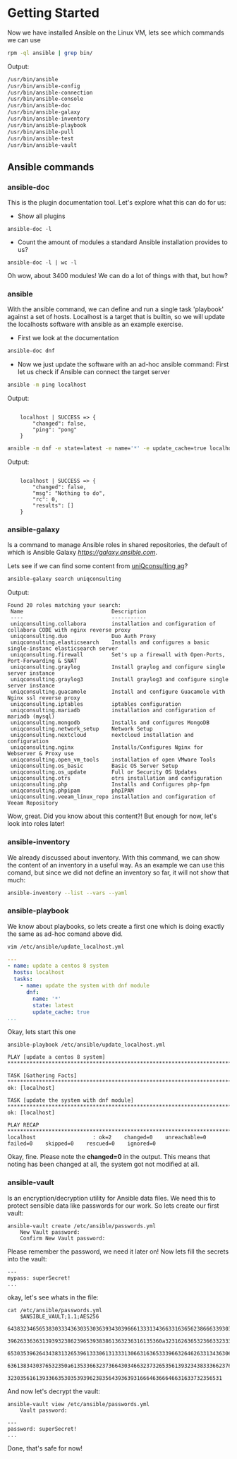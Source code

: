 # Getting Started
Now we have installed Ansible on the Linux VM, lets see which commands we can use
```bash
rpm -ql ansible | grep bin/
```
Output:
```bash
/usr/bin/ansible
/usr/bin/ansible-config
/usr/bin/ansible-connection
/usr/bin/ansible-console
/usr/bin/ansible-doc
/usr/bin/ansible-galaxy
/usr/bin/ansible-inventory
/usr/bin/ansible-playbook
/usr/bin/ansible-pull
/usr/bin/ansible-test
/usr/bin/ansible-vault
```

## Ansible commands

### ansible-doc
This is the plugin documentation tool. 
Let's explore what this can do for us:
* Show all plugins
```
ansible-doc -l
```
* Count the amount of modules a standard Ansible installation provides to us?
```
ansible-doc -l | wc -l
```
Oh wow, about 3400 modules!
We can do a lot of things with that, but how?

### ansible
With the ansible command, we can define and run a single task 'playbook' against a set of hosts.
Localhost is a target that is builtin, so we will update the localhosts software with ansible as an example exercise.
* First we look at the documentation
```bash
ansible-doc dnf
```

* Now we just update the software with an ad-hoc ansible command:
First let us check if Ansible can connect the target server
```bash
ansible -m ping localhost
```
Output:
```

	localhost | SUCCESS => {
	    "changed": false,
	    "ping": "pong"
	}
```
```bash
ansible -m dnf -e state=latest -e name='*' -e update_cache=true localhost
```
Output:
```

	localhost | SUCCESS => {
	    "changed": false,
	    "msg": "Nothing to do",
	    "rc": 0,
	    "results": []
	}
```


### ansible-galaxy
Is a command to manage Ansible roles in shared repositories, the default of which is Ansible Galaxy _https://galaxy.ansible.com_.

Lets see if we can find some content from [uniQconsulting ag](https://www.uniqconsulting.ch)?
```bash
ansible-galaxy search uniqconsulting
```
Output:
```
Found 20 roles matching your search:
 Name                            Description
 ----                            -----------
 uniqconsulting.collabora        installation and configuration of collabora CODE with nginx reverse proxy
 uniqconsulting.duo              Duo Auth Proxy
 uniqconsulting.elasticsearch    Installs and configures a basic single-instanc elasticsearch server
 uniqconsulting.firewall         Set's up a firewall with Open-Ports, Port-Forwarding & SNAT
 uniqconsulting.graylog          Install graylog and configure single server instance
 uniqconsulting.graylog3         Install graylog3 and configure single server instance
 uniqconsulting.guacamole        Install and configure Guacamole with Nginx ssl reverse proxy
 uniqconsulting.iptables         iptables configuration
 uniqconsulting.mariadb          installation and configuration of mariadb (mysql)
 uniqconsulting.mongodb          Installs and configures MongoDB
 uniqconsulting.network_setup    Network Setup
 uniqconsulting.nextcloud        nextcloud installation and configuration
 uniqconsulting.nginx            Installs/Configures Nginx for Webserver & Proxy use
 uniqconsulting.open_vm_tools    installation of open VMware Tools
 uniqconsulting.os_basic         Basic OS Server Setup
 uniqconsulting.os_update        Full or Security OS Updates
 uniqconsulting.otrs             otrs installation and configuration
 uniqconsulting.php              Installs and Configures php-fpm
 uniqconsulting.phpipam          phpIPAM
 uniqconsulting.veeam_linux_repo installation and configuration of Veeam Repository
```
Wow, great. 
Did you know about this content?!
But enough for now, let's look into roles later!

### ansible-inventory
We already discussed about inventory. With this command, we can show the content of an inventory in a useful way.
As an example we can use this comand, but since we did not define an inventory so far, it will not show that much:
```bash
ansible-inventory --list --vars --yaml
```

### ansible-playbook
We know about playbooks, so lets create a first one which is doing exactly the same as ad-hoc comand above did.
```bash
vim /etc/ansible/update_localhost.yml
```
```yml
---
- name: update a centos 8 system
  hosts: localhost
  tasks:
    - name: update the system with dnf module
      dnf:
        name: '*'
        state: latest
        update_cache: true
...
```
Okay, lets start this one

    ansible-playbook /etc/ansible/update_localhost.yml
```
PLAY [update a centos 8 system] *****************************************************************************************************************************************************************

TASK [Gathering Facts] **************************************************************************************************************************************************************************
ok: [localhost]

TASK [update the system with dnf module] ********************************************************************************************************************************************************
ok: [localhost]

PLAY RECAP **************************************************************************************************************************************************************************************
localhost                  : ok=2    changed=0    unreachable=0    failed=0    skipped=0    rescued=0    ignored=0   

```
Okay, fine.
Please note the **changed=0** in the output.
This means that noting has been changed at all, the system got not modified at all.

### ansible-vault
Is an encryption/decryption utility for Ansible data files.
We need this to protect sensible data like passwords for our work.
So lets create our first vault:
```
ansible-vault create /etc/ansible/passwords.yml
	New Vault password: 
	Confirm New Vault password: 
```
Please remember the password, we need it later on!
Now lets fill the secrets into the vault:
```
---
mypass: superSecret!
...
```
okay, let's see whats in the file:
```
cat /etc/ansible/passwords.yml
	$ANSIBLE_VAULT;1.1;AES256
	64383234656538303334363035303639343039666133313436633163656238666339303031356665
	3962633636313939323862396539383861363236316135360a323162636532366332333461643434
	65303539626434383132653961333061313331306631636533396632646263313436306132646238
	6361383430376532350a613533663237366430346632373265356139323438333662376236636438
	32303561613933663530353939623835643936393166646366646631633732356531
```
And now let's decrypt the vault:
```
ansible-vault view /etc/ansible/passwords.yml
	Vault password: 
```
```
---
password: superSecret!
...
```
Done, that's safe for now!




<!--stackedit_data:
eyJoaXN0b3J5IjpbLTM2NzQyMjg3NiwtMTgzNTM1OTM5NCwtMT
UwNjE1Mjc2MiwtMTI0Njc2MzY3NSwtMTUwNjQ0MjE0MCwxNDIw
Nzk3OTk0LC0yMDA2OTMwMDE5LC0xMzA0NDkxMzI4LC0xNjYzNz
AyMzE3LDkyNzQzNDA1MSwtMjExNTY2MDMzNyw2ODEzNDc0MjAs
MjAzNTk2NTczOF19
-->